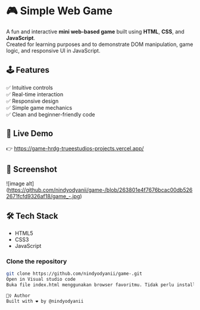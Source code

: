 # 🎮 Simple Web Game

A fun and interactive **mini web-based game** built using **HTML**, **CSS**, and **JavaScript**.  
Created for learning purposes and to demonstrate DOM manipulation, game logic, and responsive UI in JavaScript.

## 🕹️ Features

✅ Intuitive controls  
✅ Real-time interaction  
✅ Responsive design  
✅ Simple game mechanics  
✅ Clean and beginner-friendly code

## 🔗 Live Demo

👉 https://game-hrdg-trueestudios-projects.vercel.app/

## 📸 Screenshot

![image alt] (https://github.com/nindyodyanii/game-/blob/263801e4f7676bcac00db5262671fcfd9326af18/game_-.jpg)

## 🛠️ Tech Stack

- HTML5  
- CSS3  
- JavaScript 

### Clone the repository

```bash
git clone https://github.com/nindyodyanii/game-.git
Open in Visual studio code
Buka file index.html menggunakan browser favoritmu. Tidak perlu install apa-apa!

🙋‍♀️ Author
Built with ❤️ by @nindyodyanii
